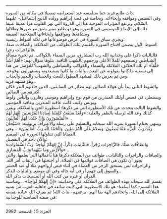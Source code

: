------------------------------------------------------------------------

ذات طابع فريد حقا سنلمسه عند استعراضه تفصيلا في مكانه من السورة.  
وفي القصص ومواقفه وإيحاءاته. وبخاصة في قصة إبراهيم وولده الذبيح إسماعيل-
عليهما السّلام، وترتفع المؤثرات الموحية هنا إلى الذروة التي تهز القلوب
هزا عميقا عنيفا.  
ذلك إلى الإيقاع الموسيقي في السورة وهو ذو طابع مميز يتفق مع صورها
وظلالها ومشاهدها ومواقفها وإيحاءاتها المتلاحقة العميقة.  
ويجري سياق السورة في عرض موضوعاتها في ثلاثة أشواط رئيسية:  
الشوط الأول يتضمن افتتاح السورة بالقسم بتلك الطوائف من الملائكة:
والصافات صفا. فالزاجرات زجرا.  
فالتاليات ذكرا على وحدانية الله رب المشارق، مزين السماء بالكواكب. ثم
تجيء مسألة الشياطين وتسمعهم للملأ الأعلى ورجمهم بالشهب الثاقبة. يتلوها
سؤال لهم: «أَهُمْ أَشَدُّ خَلْقاً» أم تلك الخلائق: الملائكة والسماء والكواكب
والشياطين والشهب؟ للتوصل من هذا إلى تسفيه ما كانوا يقولونه عن البعث،
وإثبات ما كانوا يستبعدونه ويستهزئون بوقوعه. ومن ثم يعرض ذلك المشهد
المطول للبعث والحساب والنعيم والعذاب.  
وهو مشهد فريد..  
والشوط الثاني يبدأ بأن هؤلاء الضالين لهم نظائر في السابقين، الذين جاءتهم
النذر فكان أكثرهم من الضالين.  
ويستطرد في قصص أولئك المنذرين من قوم نوح وإبراهيم وموسى وهارون وإلياس
ولوط ويونس وكيف كانت عاقبة المنذرين وعاقبة المؤمنين.  
والشوط الثالث يتحدث عن تلك الأسطورة التي مر ذكرها: أسطورة الجن
والملائكة. ويقرر كذلك وعد الله لرسله بالظفر والغلبة: «وَلَقَدْ سَبَقَتْ كَلِمَتُنا
لِعِبادِنَا الْمُرْسَلِينَ إِنَّهُمْ لَهُمُ الْمَنْصُورُونَ وَإِنَّ جُنْدَنا لَهُمُ الْغالِبُونَ» ..  
وينتهي بختام السورة بتنزيه الله سبحانه والتسليم على رسله والاعتراف
بربوبيته: «سُبْحانَ رَبِّكَ رَبِّ الْعِزَّةِ عَمَّا يَصِفُونَ. وَسَلامٌ عَلَى الْمُرْسَلِينَ. وَالْحَمْدُ لِلَّهِ
رَبِّ الْعالَمِينَ» .. وهي القضايا التي تتناولها السورة في الصميم..  
والآن نأخذ في التفصيل:  
«وَالصَّافَّاتِ صَفًّا، فَالزَّاجِراتِ زَجْراً، فَالتَّالِياتِ ذِكْراً، إِنَّ إِلهَكُمْ لَواحِدٌ. رَبُّ
السَّماواتِ وَالْأَرْضِ وَما بَيْنَهُما وَرَبُّ الْمَشارِقِ» ..  
والصافات والزاجرات والتاليات.. طوائف من الملائكة ذكرها هنا بأعمالها التي
يعلمها. والتي يجوز أن تكون هي الصافات قوائمها في الصلاة، أو أجنحتها في
ارتقاب أمر الله. والزاجرات لمن يستحق الزجر من العصاة في أثناء قبض
أرواحهم مثلا أو عند الحشر والسوق إلى جهنم أو في أية حالة وفي أي موضع.
والتاليات للذكر..  
القرآن أو غيره من كتب الله أو المسبحات بذكر الله.  
يقسم الله سبحانه بهذه الطوائف من الملائكة على وحدانيته: «إِنَّ إِلهَكُمْ لَواحِدٌ»
.. ومناسبة هذا القسم- كما أسلفنا- هو تلك الأسطورة التي كانت شائعة في
جاهلية العرب من نسبة الملائكة إلى الله، واتخاذهم آلهة بما أنهم- بزعمهم-
بنات الله! ثم يعرف الله عباده بنفسه في صفته المناسبة للوحدانية:

------------------------------------------------------------------------

الجزء: 5 ¦ الصفحة: 2982
